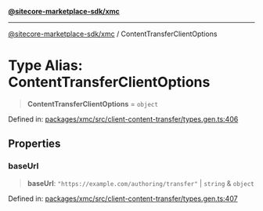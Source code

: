 [**@sitecore-marketplace-sdk/xmc**](../README.md)

***

[@sitecore-marketplace-sdk/xmc](../README.md) / ContentTransferClientOptions

# Type Alias: ContentTransferClientOptions

> **ContentTransferClientOptions** = `object`

Defined in: [packages/xmc/src/client-content-transfer/types.gen.ts:406](https://github.com/Sitecore/sitecore-marketplace-sdk/blob/af886e6134b8d1079ef5b8ef70b7eb2f1d9c8aeb/packages/xmc/src/client-content-transfer/types.gen.ts#L406)

## Properties

### baseUrl

> **baseUrl**: `"https://example.com/authoring/transfer"` \| `string` & `object`

Defined in: [packages/xmc/src/client-content-transfer/types.gen.ts:407](https://github.com/Sitecore/sitecore-marketplace-sdk/blob/af886e6134b8d1079ef5b8ef70b7eb2f1d9c8aeb/packages/xmc/src/client-content-transfer/types.gen.ts#L407)
